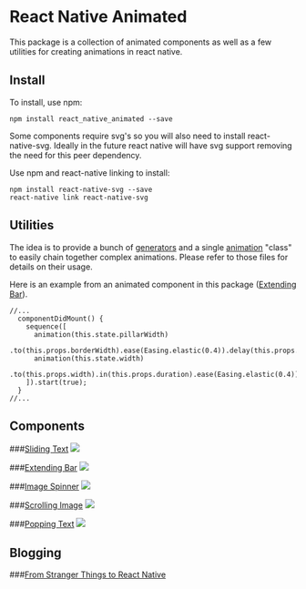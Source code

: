 # React Native Animated
This package is a collection of animated components as well as a few utilities for creating animations in react native.

## Install
To install, use npm:

```
npm install react_native_animated --save
```

Some components require svg's so you will also need to install react-native-svg.
Ideally in the future react native will have svg support removing the need for this peer dependency.

Use npm and react-native linking to install:
```
npm install react-native-svg --save
react-native link react-native-svg
```

## Utilities
The idea is to provide a bunch of [generators](https://github.com/Introvertuous/react_native_animated/blob/master/src/lib/generators.js) and a single [animation](https://github.com/Introvertuous/react_native_animated/blob/master/src/lib/animation.js) "class" to easily chain together complex animations. Please refer to those files for details on their usage.

Here is an example from an animated component in this package ([Extending Bar](https://github.com/Introvertuous/react_native_animated/tree/master/src/extending_bar)).
```
//...
  componentDidMount() {
    sequence([
      animation(this.state.pillarWidth)
        .to(this.props.borderWidth).ease(Easing.elastic(0.4)).delay(this.props.delay),
      animation(this.state.width)
        .to(this.props.width).in(this.props.duration).ease(Easing.elastic(0.4))
    ]).start(true);
  }
//...
```


## Components
###[Sliding Text](https://github.com/Introvertuous/react_native_animated/tree/master/src/sliding_text)
![](https://www.dropbox.com/s/1lorwv4dt5zke6w/sliding_text.gif?dl=1)

###[Extending Bar](https://github.com/Introvertuous/react_native_animated/tree/master/src/extending_bar)
![](https://www.dropbox.com/s/hdsbypeee5avqe6/extending_bar_1.gif?dl=1)

###[Image Spinner](https://github.com/Introvertuous/react_native_animated/tree/master/src/image_spinner)
![](https://www.dropbox.com/s/acecb0z14rjhaxq/image_spinner.gif?dl=1)

###[Scrolling Image](https://github.com/Introvertuous/react_native_animated/tree/master/src/scrolling_image)
![](https://www.dropbox.com/s/dhtrnel371unabp/scrolling_image.gif?dl=1)

###[Popping Text](https://github.com/Introvertuous/react_native_animated/tree/master/src/popping_text)
![](https://www.dropbox.com/s/tkf8b7tzj2qffuh/popping_text.gif?dl=1)

## Blogging
###[From Stranger Things to React Native](https://medium.com/@introvertuouso/from-stranger-things-to-react-native-f2434b3773a7)
